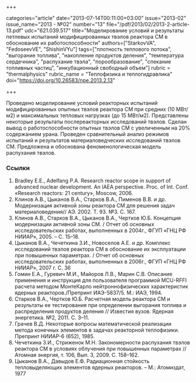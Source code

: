 +++

categories="article"
date="2013-07-14T00:11:00+03:00"
issue="2013-02"
issue_name="2013 - №02"
number="13"
file="/pdf/2013/02/2013-2-article-13.pdf"
udc="621.039.517"
title="Моделирование условий и результаты петлевых испытаний модифицированных твэлов реактора СМ в обоснование их работоспособности"
authors=["StarkovVA", "FedoseevVE", "ShishinVYu"]
tags=["плотность теплового потока", "выгорание топлива", "накопление продуктов деления", "температура сердечника", "распухание твэла", "порообразование", "спекание топливных частиц", "инкубационный свободный объем"]
rubric = "thermalphysics"
rubric_name = "Теплофизика и теплогидравлика"
doi="https://doi.org/10.26583/npe.2013.2.13"

+++

Проведено моделирование условий реакторных испытаний модифицированных опытных твэлов реактора СМ при средних (10 МВт/м2) и максимальных тепловых нагрузках (до 15 МВт/м2). Представлены некоторые результаты послереакторных исследований твэлов. Сделан вывод о работоспособности опытных твэлов СМ с увеличенным на 20% содержанием урана. Проведен сравнительный анализ режимов испытаний и результатов материаловедческих исследований твэлов СМ. Предложена и обоснована феноменологическая модель распухания твэлов.

### Ссылки

1. Bradley E.E., Adelfang P.A. Research reactor scope in support of advanced nuclear development. An IAEA perspective. Proc. of Int. Conf. «Research reactors: 21 century», Moscow, 2006.
2. Клинов А.В., Цыканов В.А., Старков В.А., Пименов В.В. и др. Модернизация активной зоны реактора СМ для решения задач материаловедения// АЭ. 2002. Т. 93. №3. С. 167.
3. Клинов А.В., Старков В.А., Цыканов В.А., Чертков Ю.Б. Концепция модернизации активной зоны СМ. / Отчет об основных исследовательских работах, выполненных в 2004г., ФГУП «ГНЦ РФ НИИАР», 2005. – С. 15–18.
4. Цыканов В.А., Чечеткина З.И., Новоселов А.Е. и др. Комплекс исследований твэлов реактора СМ в обоснование их эксплуатации при повышенных параметрах. / Отчет об основных исследовательских работах, выполненных в 2006г., ФГУП «ГНЦ РФ НИИАР», 2007 г. С. 36
5. Гомин Е.А., Гуревич М.И., Майоров Л.В., Марин С.В. Описание применения и инструкция для пользователя программой MCU-RFFI расчета методом МонтеКарло нейтроннофизических характеристик ядерных реакторов./Препринт ИАЭ-5837/5. М.: ИАЭ, 1994.
6. Старков В.А., Чертков Ю.Б. Расчетная модель реактора СМ и результаты ее тестирования при определении выгорания топлива и распределения продуктов деления // Известия вузов. Ядерная энергетика. №2, 2011. С. 3–11.
7. Грачев В.Д. Некоторые вопросы математической реализации метода конечных элементов в задачах реакторной теплофизики. Препринт НИИАР-6 (652), 1985.
8. Чечеткина З.И., Стриженок М.Н. Закономерности распухания твэлов реактора СМ в условиях облучения при повышенных параметрах // Атомная энергия, т. 106, Вып. 3, 2009. С. 158–162.
9. Цыканов В.А., Давыдов Е.Ф. Радиационная стойкость тепловыделяющих элементов ядерных реакторов. – М.: Атомиздат, 1977
